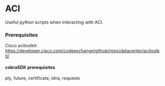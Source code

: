 # ACI
Useful python scripts when interacting with ACI.

### Prerequisites
Cisco acitoolkit:
https://developer.cisco.com/codeexchange/github/repo/datacenter/acitoolkit/

#### cobraSDK prerequisites
ply, future, certificate, idna, requests
